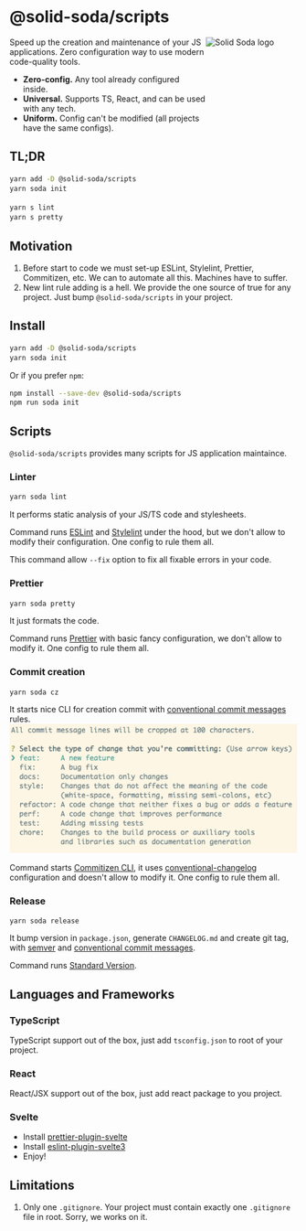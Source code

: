 # @solid-soda/scripts

<img src="https://raw.githubusercontent.com/solid-soda/assets/master/logo.png" align="right"
     alt="Solid Soda logo" width="160" height="160">

Speed up the creation and maintenance of your JS applications. Zero configuration way to use modern code-quality tools.

+ **Zero-config.** Any tool already configured inside.
+ **Universal.** Supports TS, React, and can be used with any tech.
+ **Uniform.** Config can't be modified (all projects have the same configs).

## TL;DR

```sh
yarn add -D @solid-soda/scripts
yarn soda init

yarn s lint
yarn s pretty
```

## Motivation

1. Before start to code we must set-up ESLint, Stylelint, Prettier, Commitizen, etc. We can to automate all this. Machines have to suffer.
2. New lint rule adding is a hell. We provide the one source of true for any project. Just bump `@solid-soda/scripts` in your project.

## Install

```sh
yarn add -D @solid-soda/scripts
yarn soda init
```

Or if you prefer `npm`:

```sh
npm install --save-dev @solid-soda/scripts
npm run soda init
```

## Scripts

`@solid-soda/scripts` provides many scripts for JS application maintaince.

### Linter

```sh
yarn soda lint
```

It performs static analysis of your JS/TS code and stylesheets.

Command runs [ESLint](https://eslint.org/) and [Stylelint](https://stylelint.io/) under the hood, but we don't allow to modify their configuration. One config to rule them all.

This command allow `--fix` option to fix all fixable errors in your code.

### Prettier

```sh
yarn soda pretty
```

It just formats the code.

Command runs [Prettier](https://prettier.io/) with basic fancy configuration, we don't allow to modify it. One config to rule them all.

### Commit creation

```
yarn soda cz
```

It starts nice CLI for creation commit with [conventional commit messages](https://www.conventionalcommits.org) rules.
![CLI screenshot](./assets/add-commit.png)

Command starts [Commitizen CLI](http://commitizen.github.io/cz-cli/), it uses [conventional-changelog](https://github.com/conventional-changelog/conventional-changelog) configuration and doesn't allow to modify it. One config to rule them all.

### Release

```
yarn soda release
```

It bump version in `package.json`, generate `CHANGELOG.md` and create git tag, with [semver](https://semver.org/) and [conventional commit messages](https://www.conventionalcommits.org).

Command runs [Standard Version](https://github.com/conventional-changelog/standard-version).

## Languages and Frameworks

### TypeScript

TypeScript support out of the box, just add `tsconfig.json` to root of your project.

### React

React/JSX support out of the box, just add react package to you project.

### Svelte

- Install [prettier-plugin-svelte](https://github.com/UnwrittenFun/prettier-plugin-svelte)
- Install [eslint-plugin-svelte3](https://github.com/sveltejs/eslint-plugin-svelte3)
- Enjoy!

## Limitations

1. Only one `.gitignore`. Your project must contain exactly one `.gitignore` file in root. Sorry, we works on it.
